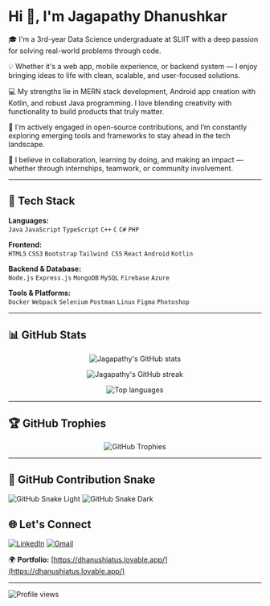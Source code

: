 # Hi 👋, I'm Jagapathy Dhanushkar

🎓 I'm a 3rd-year Data Science undergraduate at SLIIT with a deep passion for solving real-world problems through code.

💡 Whether it's a web app, mobile experience, or backend system — I enjoy bringing ideas to life with clean, scalable, and user-focused solutions.

💻 My strengths lie in MERN stack development, Android app creation with Kotlin, and robust Java programming. I love blending creativity with functionality to build products that truly matter.

🚀 I'm actively engaged in open-source contributions, and I’m constantly exploring emerging tools and frameworks to stay ahead in the tech landscape.

🤝 I believe in collaboration, learning by doing, and making an impact — whether through internships, teamwork, or community involvement.

---

## 🚀 Tech Stack

**Languages:**  
`Java` `JavaScript` `TypeScript` `C++` `C` `C#` `PHP`

**Frontend:**  
`HTML5` `CSS3` `Bootstrap` `Tailwind CSS` `React` `Android` `Kotlin`

**Backend & Database:**  
`Node.js` `Express.js` `MongoDB` `MySQL` `Firebase` `Azure`

**Tools & Platforms:**  
`Docker` `Webpack` `Selenium` `Postman` `Linux` `Figma` `Photoshop`

---

## 📊 GitHub Stats

<p align="center">
  <img src="https://github-readme-stats.vercel.app/api?username=dhanushiatus&show_icons=true&theme=radical" alt="Jagapathy's GitHub stats" />
</p>

<p align="center">
  <img src="https://github-readme-streak-stats.herokuapp.com/?user=dhanushiatus&theme=radical" alt="Jagapathy's GitHub streak" />
</p>

<p align="center">
  <img src="https://github-readme-stats.vercel.app/api/top-langs/?username=dhanushiatus&layout=compact&theme=radical" alt="Top languages" />
</p>

---

## 🏆 GitHub Trophies

<p align="center">
  <img src="https://github-profile-trophy.vercel.app/?username=dhanushiatus&theme=radical&no-frame=true&row=1" alt="GitHub Trophies" />
</p>

---
## 🐍 GitHub Contribution Snake

![GitHub Snake Light](https://raw.githubusercontent.com/dhanushiatus/dhanushiatus/output/github-contribution-grid-snake.svg#gh-light-mode-only)
![GitHub Snake Dark](https://raw.githubusercontent.com/dhanushiatus/dhanushiatus/output/github-contribution-grid-snake-dark.svg#gh-dark-mode-only)


## 🌐 Let's Connect

[![LinkedIn](https://img.shields.io/badge/LinkedIn-0077B5?style=for-the-badge&logo=linkedin&logoColor=white)](https://linkedin.com/in/dhanushiatus)
[![Gmail](https://img.shields.io/badge/Gmail-D14836?style=for-the-badge&logo=gmail&logoColor=white)](mailto:dhanushhiatus019@gmail.com)

🌍 **Portfolio:** [https://dhanushiatus.lovable.app/](https://dhanushiatus.lovable.app/)

---

![Profile views](https://komarev.com/ghpvc/?username=dhanushiatus&label=Profile%20views&color=0e75b6&style=flat)
